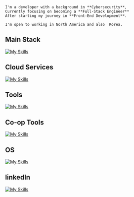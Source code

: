 ```
I'm a developer with a background in **Cybersecurity**,
Currently focusing on becoming a **Full-Stack Engineer**
After starting my journey in **Front-End Development**.

I'm open to working in North America and also  Korea.

```

##  Main Stack
[![My Skills](https://skillicons.dev/icons?i=react,nextjs,html,css,js,nodejs,express,mysql)]()
<!--
## Some experience with
[![My Skills](https://skillicons.dev/icons?i=haskell,sequelize)]() -->

<!--
##  Bundler & Compiler
[![My Skills](https://skillicons.dev/icons?i=vite,babel)]() -->

##  Cloud Services
[![My Skills](https://skillicons.dev/icons?i=aws,vercel)]()

##  Tools
[![My Skills](https://skillicons.dev/icons?i=docker,figma,postman,vim)]()

<!--
##  IDE
[![My Skills](https://skillicons.dev/icons?i=webstorm,vscode)]() -->

##  Co-op Tools
[![My Skills](https://skillicons.dev/icons?i=notion,git,github)]()

##  OS
[![My Skills](https://skillicons.dev/icons?i=windows,linux,kali,ubuntu)]()

## linkedIn
[![My Skills](https://skillicons.dev/icons?i=linkedin)](https://www.linkedin.com/in/jaden-choi-16a541227/) 



<!--
**JadenMeister/jadenMeister** is a ✨ _special_ ✨ repository because its `README.md` (this file) appears on your GitHub profile.

Here are some ideas to get you started:

- 🔭 I’m currently working on ...
- 🌱 I’m currently learning ...
- 👯 I’m looking to collaborate on ...
- 🤔 I’m looking for help with ...
- 💬 Ask me about ...
- 📫 How to reach me: ...
- 😄 Pronouns: ...
- ⚡ Fun fact: ...
-->
